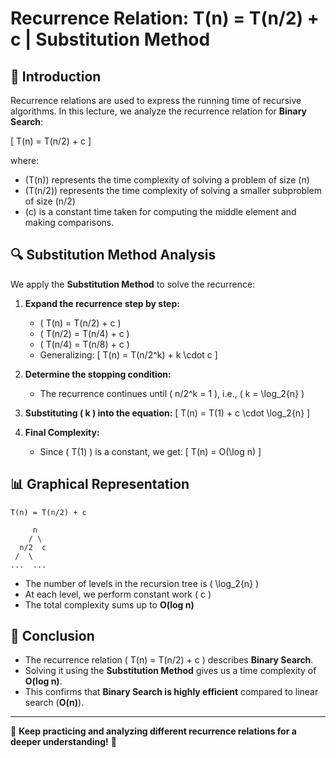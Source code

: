 # **Recurrence Relation: T(n) = T(n/2) + c | Substitution Method**

## **📌 Introduction**
Recurrence relations are used to express the running time of recursive algorithms. In this lecture, we analyze the recurrence relation for **Binary Search**:

\[ T(n) = T(n/2) + c \]

where:
- \(T(n)\) represents the time complexity of solving a problem of size \(n\)
- \(T(n/2)\) represents the time complexity of solving a smaller subproblem of size \(n/2\)
- \(c\) is a constant time taken for computing the middle element and making comparisons.

## **🔍 Substitution Method Analysis**
We apply the **Substitution Method** to solve the recurrence:

1. **Expand the recurrence step by step:**
   - \( T(n) = T(n/2) + c \)
   - \( T(n/2) = T(n/4) + c \)
   - \( T(n/4) = T(n/8) + c \)
   - Generalizing:
     \[ T(n) = T(n/2^k) + k \cdot c \]

2. **Determine the stopping condition:**
   - The recurrence continues until \( n/2^k = 1 \), i.e., \( k = \log_2{n} \)

3. **Substituting \( k \) into the equation:**
   \[ T(n) = T(1) + c \cdot \log_2{n} \]

4. **Final Complexity:**
   - Since \( T(1) \) is a constant, we get:
     \[ T(n) = O(\log n) \]

## **📊 Graphical Representation**
```
T(n) = T(n/2) + c

     n
    / \
  n/2  c
 /  \
...  ...
```
- The number of levels in the recursion tree is \( \log_2{n} \)
- At each level, we perform constant work \( c \)
- The total complexity sums up to **O(log n)**

## **📌 Conclusion**
- The recurrence relation \( T(n) = T(n/2) + c \) describes **Binary Search**.
- Solving it using the **Substitution Method** gives us a time complexity of **O(log n)**.
- This confirms that **Binary Search is highly efficient** compared to linear search (**O(n)**).

---
📌 **Keep practicing and analyzing different recurrence relations for a deeper understanding!** 🚀


